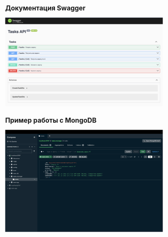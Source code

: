 ## Документация Swagger
![Документация Swagger](./docs/images/Swagger.png)
## Пример работы с MongoDB
![Пример работы с MongoDB](./docs/images/MongoDB.png)